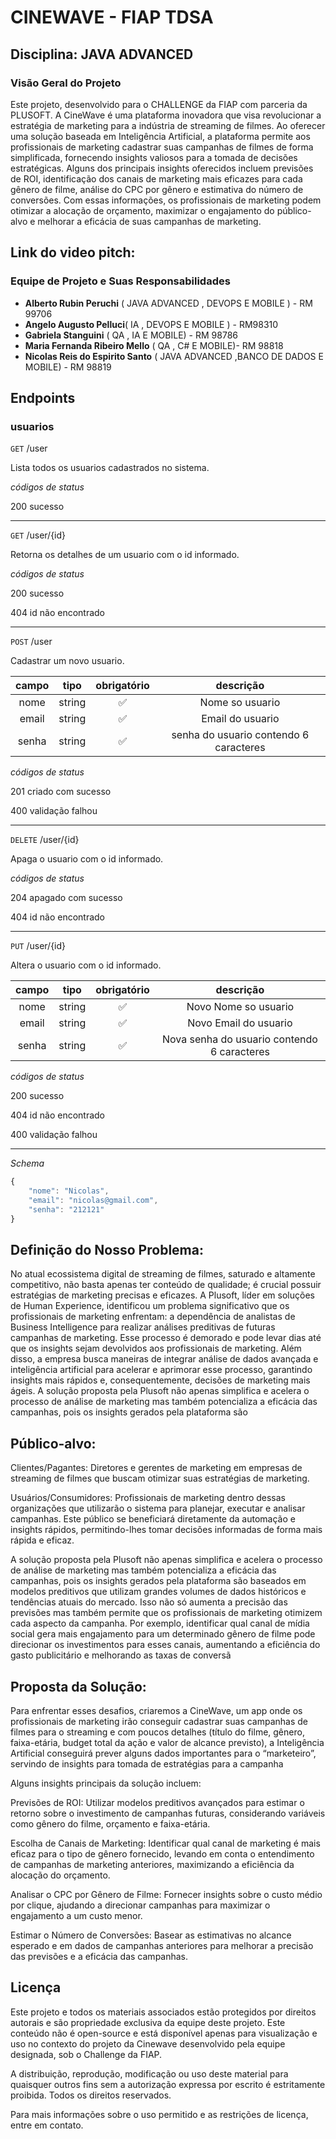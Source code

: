 # CINEWAVE - FIAP TDSA
## Disciplina: JAVA ADVANCED

### Visão Geral do Projeto

Este projeto, desenvolvido para o CHALLENGE da FIAP com parceria da PLUSOFT. A CineWave é uma plataforma inovadora que visa revolucionar a estratégia de marketing para a indústria de streaming de filmes. Ao oferecer uma solução baseada em Inteligência Artificial, a plataforma permite aos profissionais de marketing cadastrar suas campanhas de filmes de forma simplificada, fornecendo insights valiosos para a tomada de decisões estratégicas. Alguns dos principais insights oferecidos incluem previsões de ROI, identificação dos canais de marketing mais eficazes para cada gênero de filme, análise do CPC por gênero e estimativa do número de conversões. Com essas informações, os profissionais de marketing podem otimizar a alocação de orçamento, maximizar o engajamento do público-alvo e melhorar a eficácia de suas campanhas de marketing.

## Link do video pitch:

### Equipe de Projeto e Suas Responsabilidades

- **Alberto Rubin Peruchi** ( JAVA ADVANCED , DEVOPS E MOBILE ) - RM 99706
- **Angelo Augusto Pelluci**( IA , DEVOPS E MOBILE ) - RM98310 
- **Gabriela Stanguini** ( QA , IA E MOBILE) - RM 98786
- **Maria Fernanda Ribeiro Mello** ( QA , C# E MOBILE)- RM 98818
- **Nicolas Reis do Espirito Santo** ( JAVA ADVANCED ,BANCO DE DADOS E MOBILE) - RM 98819

## Endpoints

### usuarios

`GET` /user

Lista todos os usuarios cadastrados no sistema.

*códigos de status*

200 sucesso

---

`GET` /user/{id}

Retorna os detalhes de um usuario com o id informado.

*códigos de status*

200 sucesso

404 id não encontrado

---

`POST` /user

Cadastrar um novo usuario.

| campo | tipo | obrigatório | descrição|
| :----------:|:-------:|:------------:|:-------------:
|nome|string|✅|Nome so usuario
|email|string|✅|Email do usuario
|senha|string|✅|senha do usuario contendo 6 caracteres

*códigos de status*

201 criado com sucesso

400 validação falhou

---

`DELETE` /user/{id}

Apaga o usuario com o id informado.

*códigos de status*

204 apagado com sucesso

404 id não encontrado

---

`PUT` /user/{id}

Altera o usuario com o id informado.

| campo | tipo | obrigatório | descrição|
| :----------:|:-------:|:------------:|:-------------:
|nome|string|✅|Novo Nome so usuario
|email|string|✅|Novo Email do usuario
|senha|string|✅|Nova senha do usuario contendo 6 caracteres

*códigos de status*

200 sucesso

404 id não encontrado

400 validação falhou

---

*Schema*

```js
{
    "nome": "Nicolas",
    "email": "nicolas@gmail.com",
    "senha": "212121"
}
```



## Definição do Nosso Problema: 

No atual ecossistema digital de streaming de filmes, saturado e altamente competitivo, não basta apenas ter conteúdo de qualidade; é crucial possuir estratégias de marketing precisas e eficazes. A Plusoft, líder em soluções de Human Experience, identificou um problema significativo que os profissionais de marketing enfrentam: a dependência de analistas de Business Intelligence para realizar análises preditivas de futuras campanhas de marketing. Esse processo é demorado e pode levar dias até que os insights sejam devolvidos aos profissionais de marketing. Além disso, a empresa busca maneiras de integrar análise de dados avançada e inteligência artificial para acelerar e aprimorar esse processo, garantindo insights mais rápidos e, consequentemente, decisões de marketing mais ágeis.
A solução proposta pela Plusoft não apenas simplifica e acelera o processo de análise de marketing mas também potencializa a eficácia das campanhas, pois os insights gerados pela plataforma são 

## Público-alvo: 

Clientes/Pagantes: Diretores e gerentes de marketing em empresas de streaming de filmes que buscam otimizar suas estratégias de marketing. 

Usuários/Consumidores: Profissionais de marketing dentro dessas organizações que utilizarão o sistema para planejar, executar e analisar campanhas. Este público se beneficiará diretamente da automação e insights rápidos, permitindo-lhes tomar decisões informadas de forma mais rápida e eficaz. 

A solução proposta pela Plusoft não apenas simplifica e acelera o processo de análise de marketing mas também potencializa a eficácia das campanhas, pois os insights gerados pela plataforma são baseados em modelos preditivos que utilizam grandes volumes de dados históricos e tendências atuais do mercado. Isso não só aumenta a precisão das previsões mas também permite que os profissionais de marketing otimizem cada aspecto da campanha. Por exemplo, identificar qual canal de mídia social gera mais engajamento para um determinado gênero de filme pode direcionar os investimentos para esses canais, aumentando a eficiência do gasto publicitário e melhorando as taxas de conversã 

## Proposta da Solução: 

Para enfrentar esses desafios, criaremos a CineWave, um app onde os profissionais de marketing irão conseguir cadastrar suas campanhas de filmes para o streaming e com poucos detalhes (título do filme, gênero, faixa-etária, budget total da ação e valor de alcance previsto), a Inteligência Artificial conseguirá prever alguns dados importantes para o “marketeiro”, servindo de insights para tomada de estratégias para a campanha 

Alguns insights principais da solução incluem: 

Previsões de ROI: Utilizar modelos preditivos avançados para estimar o retorno sobre o investimento de campanhas futuras, considerando variáveis como gênero do filme, orçamento e faixa-etária. 

Escolha de Canais de Marketing: Identificar qual canal de marketing é mais eficaz para o tipo de gênero fornecido, levando em conta o entendimento de campanhas de marketing anteriores, maximizando a eficiência da alocação do orçamento. 

Analisar o CPC por Gênero de Filme: Fornecer insights sobre o custo médio por clique, ajudando a direcionar campanhas para maximizar o engajamento a um custo menor. 

Estimar o Número de Conversões: Basear as estimativas no alcance esperado e em dados de campanhas anteriores para melhorar a precisão das previsões e a eficácia das campanhas. 


## Licença

Este projeto e todos os materiais associados estão protegidos por direitos autorais e são propriedade exclusiva da equipe deste projeto. Este conteúdo não é open-source e está disponível apenas para visualização e uso no contexto do projeto da Cinewave desenvolvido pela equipe designada, sob o Challenge da FIAP.

A distribuição, reprodução, modificação ou uso deste material para quaisquer outros fins sem a autorização expressa por escrito é estritamente proibida. Todos os direitos reservados.

Para mais informações sobre o uso permitido e as restrições de licença, entre em contato.
